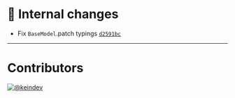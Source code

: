 # :memo: Internal changes

- Fix `BaseModel`.patch typings [`d2591bc`](https://github.com/keindev/mst-tools/commit/d2591bca6c9192662ed9ab5a304df79d0ff36bf3)

---

# Contributors

[![@keindev](https://avatars.githubusercontent.com/u/4527292?v=4&s=40)](https://github.com/keindev)
